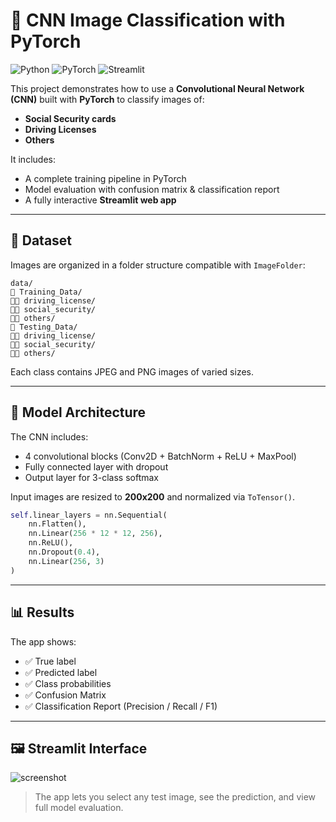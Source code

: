 # 🧠 CNN Image Classification with PyTorch

![Python](https://img.shields.io/badge/python-3.8+-blue.svg)
![PyTorch](https://img.shields.io/badge/pytorch-1.12+-red.svg)
![Streamlit](https://img.shields.io/badge/streamlit-app-green.svg)

This project demonstrates how to use a **Convolutional Neural Network (CNN)** built with **PyTorch** to classify images of:
- **Social Security cards**
- **Driving Licenses**
- **Others**

It includes:
- A complete training pipeline in PyTorch
- Model evaluation with confusion matrix & classification report
- A fully interactive **Streamlit web app**

---

## 📁 Dataset

Images are organized in a folder structure compatible with `ImageFolder`:

```
data/
🔹 Training_Data/
🔹🔹 driving_license/
🔹🔹 social_security/
🔹🔹 others/
🔹 Testing_Data/
🔹🔹 driving_license/
🔹🔹 social_security/
🔹🔹 others/
```

Each class contains JPEG and PNG images of varied sizes.

---

## 🧠 Model Architecture

The CNN includes:

- 4 convolutional blocks (Conv2D + BatchNorm + ReLU + MaxPool)
- Fully connected layer with dropout
- Output layer for 3-class softmax

Input images are resized to **200x200** and normalized via `ToTensor()`.

```python
self.linear_layers = nn.Sequential(
    nn.Flatten(),
    nn.Linear(256 * 12 * 12, 256),
    nn.ReLU(),
    nn.Dropout(0.4),
    nn.Linear(256, 3)
)
```

---

## 📊 Results

The app shows:
- ✅ True label
- ✅ Predicted label
- ✅ Class probabilities
- ✅ Confusion Matrix
- ✅ Classification Report (Precision / Recall / F1)

---

## 🖼️ Streamlit Interface

![screenshot](screenshot.png)

> The app lets you select any test image, see the prediction, and view full model evaluation.


